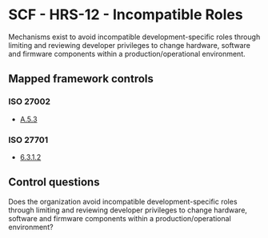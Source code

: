# SCF - HRS-12 - Incompatible Roles
Mechanisms exist to avoid incompatible development-specific roles through limiting and reviewing developer privileges to change hardware, software and firmware components within a production/operational environment.
## Mapped framework controls
### ISO 27002
- [A.5.3](../iso27002/a-5.md#a53)
  
### ISO 27701
- [6.3.1.2](../iso27701/6312.md)
  
## Control questions
Does the organization avoid incompatible development-specific roles through limiting and reviewing developer privileges to change hardware, software and firmware components within a production/operational environment?
  